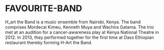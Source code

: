 # FAVOURITE-BAND
H_art the Band is a music ensemble from Nairobi, Kenya.
        The band comprises Mordecai Kimeu, Kenneth Muya and Wachira Gatama. The trio met at an audition for a cancer-awareness play at Kenya National Theatre in 2012. In 2013, they performed together for the first time at Dass Ethiopian restaurant thereby forming H-Art the Band.